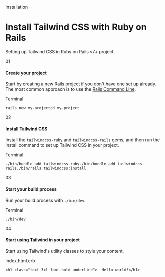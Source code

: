 <!--$-->

<!--/$-->

Installation

# Install Tailwind CSS with Ruby on Rails

Setting up Tailwind CSS in Ruby on Rails v7+ project.

01

#### Create your project

Start by creating a new Rails project if you don't have one set up already. The most common approach is to use the [Rails Command Line](https://guides.rubyonrails.org/command_line.html).

Terminal

```
rails new my-projectcd my-project
```

02

#### Install Tailwind CSS

Install the `tailwindcss-ruby` and `tailwindcss-rails` gems, and then run the install command to set up Tailwind CSS in your project.

Terminal

```
./bin/bundle add tailwindcss-ruby./bin/bundle add tailwindcss-rails./bin/rails tailwindcss:install
```

03

#### Start your build process

Run your build process with `./bin/dev`.

Terminal

```
./bin/dev
```

04

#### Start using Tailwind in your project

Start using Tailwind's utility classes to style your content.

index.html.erb

```
<h1 class="text-3xl font-bold underline">  Hello world!</h1>
```

<!--$-->

<!--/$-->
